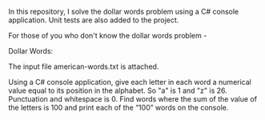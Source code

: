 In this repository, I solve the dollar words problem using a C# console application. Unit tests are also added to the project. 

For those of you who don't know the dollar words problem - 

Dollar Words:
 
The input file american-words.txt is attached.

Using a C# console application, give each letter in each word a numerical value equal to its position in the alphabet.  So "a" is 1 and "z" is 26.  Punctuation and whitespace is 0.  Find words where the sum of the value of the letters is 100 and print each of the “100” words on the console. 

